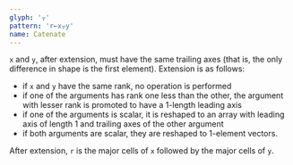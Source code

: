 ```yaml
---
glyph: '⍪'
pattern: 'r←x⍪y'
name: Catenate
---
```


`x` and `y`, after extension, must have the same trailing axes (that is, the only difference in shape is the first element). Extension is as follows:

* if `x` and `y` have the same rank, no operation is performed
* if one of the arguments has rank one less than the other, the argument with lesser rank is promoted to have a 1-length leading axis
* if one of the arguments is scalar, it is reshaped to an array with leading axis of length 1 and trailing axes of the other argument
* if both arguments are scalar, they are reshaped to 1-element vectors.

After extension, `r` is the major cells of `x` followed by the major cells of `y`.